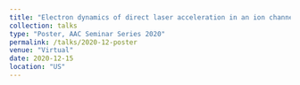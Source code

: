 ```yaml
---
title: "Electron dynamics of direct laser acceleration in an ion channel"
collection: talks
type: "Poster, AAC Seminar Series 2020"
permalink: /talks/2020-12-poster
venue: "Virtual"
date: 2020-12-15
location: "US"
---
```

